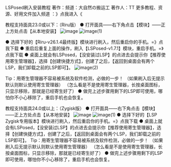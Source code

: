 LSPosed刷入安装教程
著作：频道：大自然の搬运工   著作人：TT
更多教程、资源、好用文件加入频道 ：》点我进入《  

教程支持面具23.0或以下：（Riru版）
● 打开面具——右下角点击【模块】——正上方处点击【从本地安装】
![image](https://user-images.githubusercontent.com/97335538/153760215-1b3bad81-05a8-4f21-b06f-22a3e93042cf.png)
![image(1)](https://user-images.githubusercontent.com/97335538/153760234-6c5d0f39-bf75-492e-a982-d66c0e8129fd.png)

        
● 选择下好的【Riru-v26.1.4最终版】模块进行刷入，然后重启你的手机。=》点我下载
● 重启后重复上面的操作，刷入【LSPosed-v1.7.1】模块，重启手机。=》点我下载
● 桌面上就会有LSPosed，【没安装过LSP】的点进去会提示你【推荐使用寄生管理器】，选择【创建快捷方式】，创建了之后，【返回到桌面会有两个LSP，我们卸载之前的LSP即可】。
![image(2)](https://user-images.githubusercontent.com/97335538/153760264-2a571469-d8a8-4155-9190-f5bd9ae225d7.png)



Tip：用寄生管理器不容易被系统及软件检测，必做的一步！
     （如果刷入后无提示默认则默认使用寄生管理器）
     （怎么看是不是使用寄生管理器，长按桌面图标，只显示移除，那就是已经寄生好了）
● 做完上述步骤用剩下的LSP即可使用，哪怕你不小心移除了，重启手机也会恢复。


教程支持面具24.0或以上：（Zygisk版）
● 打开面具——右下角点击【模块】——正上方处点击【从本地安装】
![image](https://user-images.githubusercontent.com/97335538/153760215-1b3bad81-05a8-4f21-b06f-22a3e93042cf.png)
![image(1)](https://user-images.githubusercontent.com/97335538/153760234-6c5d0f39-bf75-492e-a982-d66c0e8129fd.png)
● 选择下好的【LSP Zygisk专用版本】模块进行刷入，然后重启你的手机。=》点我下载
● 桌面上就会有LSPosed，【没安装过LSP】的点进去会提示你【推荐使用寄生管理器】，选择【创建快捷方式】，创建了之后，【返回到桌面会有两个LSP，我们卸载之前的LSP即可】。
Tip：用寄生管理器不容易被系统及软件检测，必做的一步！
     （如果刷入后无提示默认则默认使用寄生管理器）
     （怎么看是不是使用寄生管理器，长按桌面图标，只显示移除，那就是已经寄生好了）
● 做完上述步骤用剩下的LSP即可使用，哪怕你不小心移除了，重启手机也会恢复。




